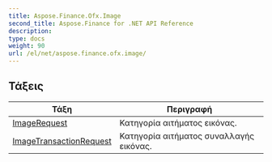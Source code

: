 ```yaml
---
title: Aspose.Finance.Ofx.Image
second_title: Aspose.Finance for .NET API Reference
description: 
type: docs
weight: 90
url: /el/net/aspose.finance.ofx.image/
---
```



## Τάξεις

| Τάξη | Περιγραφή |
| --- | --- |
| [ImageRequest](./imagerequest/) | Κατηγορία αιτήματος εικόνας. |
| [ImageTransactionRequest](./imagetransactionrequest/) | Κατηγορία αιτήματος συναλλαγής εικόνας. |


